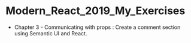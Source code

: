 # Modern_React_2019_My_Exercises
* Chapter 3 - Communicating with props : Create a comment section using Semantic UI and React.

